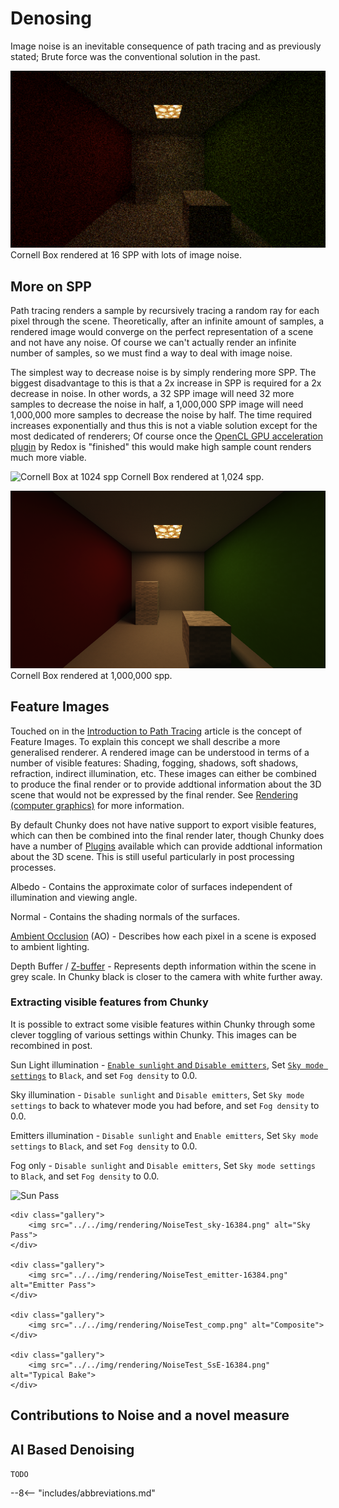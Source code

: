 # Denosing

Image noise is an inevitable consequence of path tracing and as previously stated; Brute force was the conventional solution in the past.

![Cornell Box at 16 SPP](imgs/cornell_box/16.png)
Cornell Box rendered at 16 SPP with lots of image noise.


## More on SPP

Path tracing renders a sample by recursively tracing a random ray for each pixel through the scene. Theoretically, after an infinite amount of samples, a rendered image would converge on the perfect representation of a scene and not have any noise. Of course we can't actually render an infinite number of samples, so we must find a way to deal with image noise.

The simplest way to decrease noise is by simply rendering more SPP. The biggest disadvantage to this is that a 2x increase in SPP is required for a 2x decrease in noise. In other words, a 32 SPP image will need 32 more samples to decrease the noise in half, a 1,000,000 SPP image will need 1,000,000 more samples to decrease the noise by half. The time required increases exponentially and thus this is not a viable solution except for the most dedicated of renderers; Of course once the [OpenCL GPU acceleration plugin](https://github.com/alexhliu/ChunkyClPlugin) by Redox is "finished" this would make high sample count renders much more viable.

![Cornell Box at 1024 spp](imgs/cornell_box/1024.png)
Cornell Box rendered at 1,024 spp.

![Cornell Box at 1,000,000 spp](imgs/cornell_box/1000000.png)
Cornell Box rendered at 1,000,000 spp.

## Feature Images

Touched on in the [Introduction to Path Tracing](../) article is the concept of Feature Images. To explain this concept we shall describe a more generalised renderer. A rendered image can be understood in terms of a number of visible features: Shading, fogging, shadows, soft shadows, refraction, indirect illumination, etc. These images can either be combined to produce the final render or to provide addtional information about the 3D scene that would not be expressed by the final render. See [Rendering (computer graphics)](https://en.wikipedia.org/wiki/Rendering_(computer_graphics)) for more information.

By default Chunky does not have native support to export visible features, which can then be combined into the final render later, though Chunky does have a number of [Plugins](../../plugins/plugins) available which can provide addtional information about the 3D scene. This is still useful particularly in post processing processes.


Albedo - Contains the approximate color of surfaces independent of illumination and viewing angle.

Normal - Contains the shading normals of the surfaces.

[Ambient Occlusion](https://en.wikipedia.org/wiki/Ambient_occlusion) (AO) - Describes how each pixel in a scene is exposed to ambient lighting.

Depth Buffer / [Z-buffer](https://en.wikipedia.org/wiki/Z-buffering) - Represents depth information within the scene in grey scale. In Chunky black is closer to the camera with white further away.


### Extracting visible features from Chunky

It is possible to extract some visible features within Chunky through some clever toggling of various settings within Chunky. This images can be recombined in post.

Sun Light illumination - [`Enable sunlight` and `Disable emitters`](../../user_interface/render/lighting), Set [`Sky mode settings`](../../user_interface/render/sky_and_fog/) to `Black`, and set `Fog density` to 0.0.

Sky illumination - `Disable sunlight` and `Disable emitters`, Set `Sky mode settings` to back to whatever mode you had before, and set `Fog density` to 0.0.

Emitters illumination - `Disable sunlight` and `Enable emitters`, Set `Sky mode settings` to `Black`, and set `Fog density` to 0.0.

Fog only - `Disable sunlight` and `Disable emitters`, Set `Sky mode settings` to `Black`, and set `Fog density` to 0.0.


<div class="ffs">
	<div class="gallery">
		<img src="../../img/rendering/NoiseTest_S-8192.png" alt="Sun Pass">
	</div>

	<div class="gallery">
		<img src="../../img/rendering/NoiseTest_sky-16384.png" alt="Sky Pass">
	</div>

	<div class="gallery">
		<img src="../../img/rendering/NoiseTest_emitter-16384.png" alt="Emitter Pass">
	</div>

	<div class="gallery">
		<img src="../../img/rendering/NoiseTest_comp.png" alt="Composite">
	</div>

	<div class="gallery">
		<img src="../../img/rendering/NoiseTest_SsE-16384.png" alt="Typical Bake">
	</div>
</div>

## Contributions to Noise and a novel measure


AI Based Denoising
---
`TODO`

--8<-- "includes/abbreviations.md"
